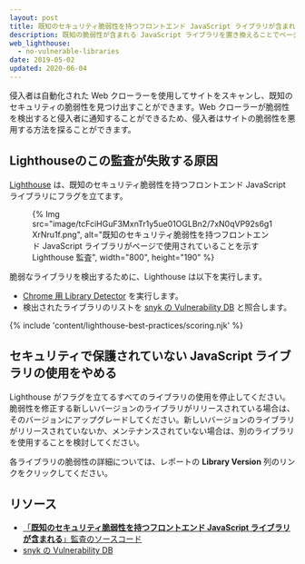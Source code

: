 ```yaml
---
layout: post
title: 既知のセキュリティ脆弱性を持つフロントエンド JavaScript ライブラリが含まれる
description: 既知の脆弱性が含まれる JavaScript ライブラリを置き換えることでページをより安全にする方法を学びます。
web_lighthouse:
  - no-vulnerable-libraries
date: 2019-05-02
updated: 2020-06-04
---
```


侵入者は自動化された Web クローラーを使用してサイトをスキャンし、既知のセキュリティの脆弱性を見つけ出すことができます。Web クローラーが脆弱性を検出すると侵入者に通知することができるため、侵入者はサイトの脆弱性を悪用する方法を探ることができます。

## Lighthouseのこの監査が失敗する原因

[Lighthouse](https://developer.chrome.com/docs/lighthouse/overview/) は、既知のセキュリティ脆弱性を持つフロントエンド JavaScript ライブラリにフラグを立てます。

<figure>{% Img src="image/tcFciHGuF3MxnTr1y5ue01OGLBn2/7xN0qVP92s6g1XrNru1f.png", alt="既知のセキュリティ脆弱性を持つフロントエンド JavaScript ライブラリがページで使用されていることを示す Lighthouse 監査", width="800", height="190" %}</figure>

脆弱なライブラリを検出するために、Lighthouse は以下を実行します。

- [Chrome 用 Library Detector](https://www.npmjs.com/package/js-library-detector) を実行します。
- 検出されたライブラリのリストを [snyk の Vulnerability DB](https://snyk.io/vuln?packageManager=all) と照合します。

{% include 'content/lighthouse-best-practices/scoring.njk' %}

## セキュリティで保護されていない JavaScript ライブラリの使用をやめる

Lighthouse がフラグを立てるすべてのライブラリの使用を停止してください。脆弱性を修正する新しいバージョンのライブラリがリリースされている場合は、そのバージョンにアップグレードしてください。新しいバージョンのライブラリがリリースされていないか、メンテナンスされていない場合は、別のライブラリを使用することを検討してください。

各ライブラリの脆弱性の詳細については、レポートの **Library Version** 列のリンクをクリックしてください。

## リソース

- [「**既知のセキュリティ脆弱性を持つフロントエンド JavaScript ライブラリが含まれる**」監査のソースコード](https://github.com/GoogleChrome/lighthouse/blob/master/core/audits/dobetterweb/no-vulnerable-libraries.js)
- [snyk の Vulnerability DB](https://snyk.io/vuln?packageManager=all)
